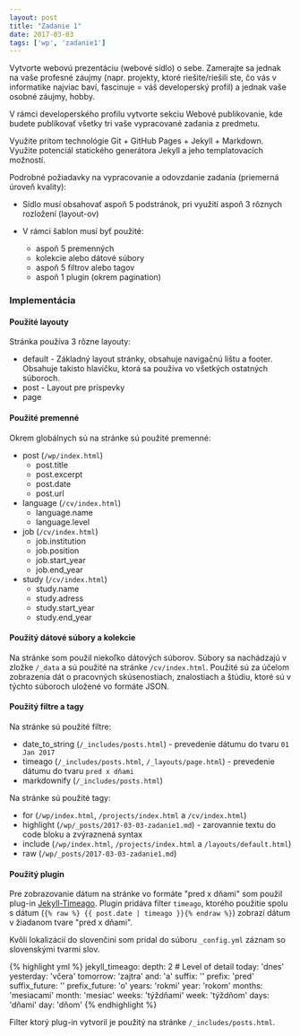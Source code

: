 ```yaml
---
layout: post
title: "Zadanie 1"
date: 2017-03-03
tags: ['wp', 'zadanie1']
---
```


Vytvorte webovú prezentáciu (webové sídlo) o sebe. Zamerajte sa jednak na vaše profesné záujmy (napr. projekty, ktoré riešite/riešili ste, čo vás v informatike najviac baví, fascinuje = váš developerský profil) a jednak vaše osobné záujmy, hobby.

V rámci developerského profilu vytvorte sekciu Webové publikovanie, kde budete publikovať všetky tri vaše vypracované zadania z predmetu.

Využite pritom technológie Git + GitHub Pages + Jekyll + Markdown. Využite potenciál statického generátora Jekyll a jeho templatovacích možností.

Podrobné požiadavky na vypracovanie a odovzdanie zadania (priemerná úroveň kvality):

* Sídlo musí obsahovať aspoň 5 podstránok, pri využití aspoň 3 rôznych rozložení (layout-ov)

* V rámci šablon musí byť použité:
  *  aspoň 5 premenných
  *  kolekcie alebo dátové súbory
  *  aspoň 5 filtrov alebo tagov
  *  aspoň 1 plugin (okrem pagination)

### Implementácia

#### Použité layouty
Stránka používa 3 rôzne layouty:

* default - Základný layout stránky, obsahuje navigačnú lištu a footer. Obsahuje takisto hlavičku, ktorá sa používa vo všetkých ostatných súboroch.
* post - Layout pre príspevky
* page


#### Použité premenné
Okrem globálnych sú na stránke sú použité premenné:

* post (`/wp/index.html`)
  * post.title
  * post.excerpt
  * post.date
  * post.url
* language (`/cv/index.html`)
  * language.name
  * language.level
* job (`/cv/index.html`)
  * job.institution
  * job.position
  * job.start_year
  * job.end_year
* study (`/cv/index.html`)
  * study.name
  * study.adress
  * study.start_year
  * study.end_year



#### Použitý dátové súbory a kolekcie
Na stránke som použil niekoľko dátových súborov. Súbory sa nachádzajú v zložke `/_data` a sú použité na stránke `/cv/index.html`. Použité sú za účelom zobrazenia dát o pracovných skúsenostiach, znalostiach a štúdiu, ktoré sú v týchto súboroch uložené vo formáte JSON.

#### Použitý filtre a tagy
Na stránke sú použité filtre:

* date_to_string (`/_includes/posts.html`) - prevedenie dátumu do tvaru `01 Jan 2017`
* timeago (`/_includes/posts.html`, `/_layouts/page.html`) - prevedenie dátumu do tvaru `pred x dňami`
* markdownify (`/_includes/posts.html`)

Na stránke sú použité tagy:

* for (`/wp/index.html`, `/projects/index.html` a `/cv/index.html`)
* highlight (`/wp/_posts/2017-03-03-zadanie1.md`) - zarovannie textu do code bloku a zvýraznená syntax
* include (`/wp/index.html`, `/projects/index.html` a `/layouts/default.html`)
* raw (`/wp/_posts/2017-03-03-zadanie1.md`)

#### Použitý plugin
Pre zobrazovanie dátum na stránke vo formáte "pred x dňami" som použil plug-in [Jekyll-Timeago](https://github.com/markets/jekyll-timeago). Plugin pridáva filter `timeago`, ktorého použitie spolu s dátum (`{% raw %} {{ post.date | timeago }}{% endraw %}`) zobrazí dátum v žiadanom tvare "pred x dňami".

Kvôli lokalizácií do slovenčini som pridal do súboru `_config.yml` záznam so slovenskými tvarmi slov.

{% highlight yml %}
  jekyll_timeago:
    depth: 2 # Level of detail
    today: 'dnes'
    yesterday: 'včera'
    tomorrow: 'zajtra'
    and: 'a'
    suffix: ''
    prefix: 'pred'
    suffix_future: ''
    prefix_future: 'o'
    years: 'rokmi'
    year: 'rokom'
    months: 'mesiacami'
    month: 'mesiac'
    weeks: 'týždňami'
    week: 'týždňom'
    days: 'dňami'
    day: 'dňom'
{% endhighlight %}

Filter ktorý plug-in vytvoril je použitý na stránke `/_includes/posts.html`.
